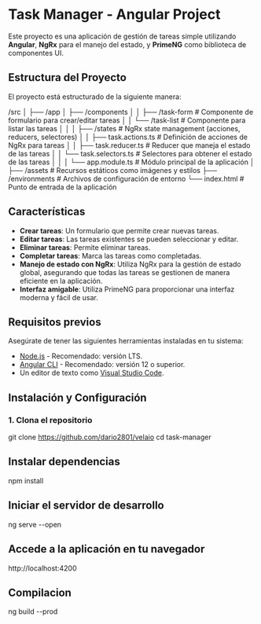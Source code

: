 # Task Manager - Angular Project

Este proyecto es una aplicación de gestión de tareas simple utilizando **Angular**, **NgRx** para el manejo del estado, y **PrimeNG** como biblioteca de componentes UI. 

## Estructura del Proyecto

El proyecto está estructurado de la siguiente manera:

/src │ ├── /app │ ├── /components │ │ ├── /task-form # Componente de formulario para crear/editar tareas │ │ └── /task-list # Componente para listar las tareas │ │ │ ├── /states # NgRx state management (acciones, reducers, selectores) │ │ ├── task.actions.ts # Definición de acciones de NgRx para tareas │ │ ├── task.reducer.ts # Reducer que maneja el estado de las tareas │ │ └── task.selectors.ts # Selectores para obtener el estado de las tareas │ │ │ └── app.module.ts # Módulo principal de la aplicación │ ├── /assets # Recursos estáticos como imágenes y estilos ├── /environments # Archivos de configuración de entorno └── index.html # Punto de entrada de la aplicación

## Características

- **Crear tareas**: Un formulario que permite crear nuevas tareas.
- **Editar tareas**: Las tareas existentes se pueden seleccionar y editar.
- **Eliminar tareas**: Permite eliminar tareas.
- **Completar tareas**: Marca las tareas como completadas.
- **Manejo de estado con NgRx**: Utiliza NgRx para la gestión de estado global, asegurando que todas las tareas se gestionen de manera eficiente en la aplicación.
- **Interfaz amigable**: Utiliza PrimeNG para proporcionar una interfaz moderna y fácil de usar.

## Requisitos previos

Asegúrate de tener las siguientes herramientas instaladas en tu sistema:

- [Node.js](https://nodejs.org/) - Recomendado: versión LTS.
- [Angular CLI](https://angular.io/cli) - Recomendado: versión 12 o superior.
- Un editor de texto como [Visual Studio Code](https://code.visualstudio.com/).

## Instalación y Configuración

### 1. Clona el repositorio

git clone https://github.com/dario2801/velaio
cd task-manager

## Instalar dependencias
npm install
## Iniciar el servidor de desarrollo
ng serve --open
## Accede a la aplicación en tu navegador
http://localhost:4200
## Compilacion
ng build --prod

